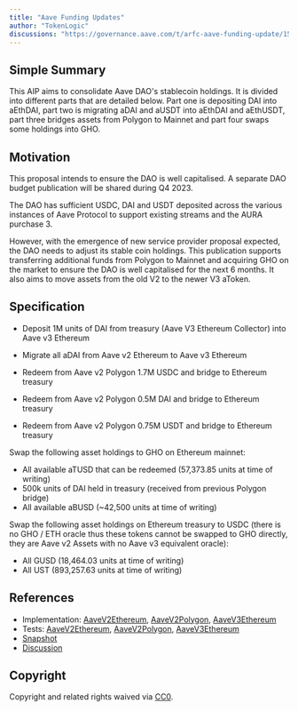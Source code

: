 ```yaml
---
title: "Aave Funding Updates"
author: "TokenLogic"
discussions: "https://governance.aave.com/t/arfc-aave-funding-update/15194"
---
```


## Simple Summary

This AIP aims to consolidate Aave DAO's stablecoin holdings. It is divided into different parts that are detailed below. Part one is depositing DAI into aEthDAI, part two is migrating aDAI and aUSDT into aEthDAI and aEthUSDT, part three bridges assets from Polygon to Mainnet and part four swaps some holdings into GHO.

## Motivation

This proposal intends to ensure the DAO is well capitalised. A separate DAO budget publication will be shared during Q4 2023.

The DAO has sufficient USDC, DAI and USDT deposited across the various instances of Aave Protocol to support existing streams and the AURA purchase 3.

However, with the emergence of new service provider proposal expected, the DAO needs to adjust its stable coin holdings. This publication supports transferring additional funds from Polygon to Mainnet and acquiring GHO on the market to ensure the DAO is well capitalised for the next 6 months. It also aims to move assets from the old V2 to the newer V3 aToken.

## Specification

- Deposit 1M units of DAI from treasury (Aave V3 Ethereum Collector) into Aave v3 Ethereum
- Migrate all aDAI from Aave v2 Ethereum to Aave v3 Ethereum

- Redeem from Aave v2 Polygon 1.7M USDC and bridge to Ethereum treasury
- Redeem from Aave v2 Polygon 0.5M DAI and bridge to Ethereum treasury
- Redeem from Aave v2 Polygon 0.75M USDT and bridge to Ethereum treasury

Swap the following asset holdings to GHO on Ethereum mainnet:

- All available aTUSD that can be redeemed (57,373.85 units at time of writing)
- 500k units of DAI held in treasury (received from previous Polygon bridge)
- All available aBUSD (~42,500 units at time of writing)

Swap the following asset holdings on Ethereum treasury to USDC (there is no GHO / ETH oracle thus these tokens cannot be swapped to GHO directly, they are Aave v2 Assets with no Aave v3 equivalent oracle):

- All GUSD (18,464.03 units at time of writing)
- All UST (893,257.63 units at time of writing)

## References

- Implementation: [AaveV2Ethereum](https://github.com/bgd-labs/aave-proposals-v3/blob/main/src/20231102_Multi_AaveFundingUpdates/AaveV2Ethereum_AaveFundingUpdates_20231102.sol), [AaveV2Polygon](https://github.com/bgd-labs/aave-proposals-v3/blob/main/src/20231102_Multi_AaveFundingUpdates/AaveV2Polygon_AaveFundingUpdates_20231102.sol), [AaveV3Ethereum](https://github.com/bgd-labs/aave-proposals-v3/blob/main/src/20231102_Multi_AaveFundingUpdates/AaveV3Ethereum_AaveFundingUpdates_20231102.sol)
- Tests: [AaveV2Ethereum](https://github.com/bgd-labs/aave-proposals-v3/blob/main/src/20231102_Multi_AaveFundingUpdates/AaveV2Ethereum_AaveFundingUpdates_20231102.t.sol), [AaveV2Polygon](https://github.com/bgd-labs/aave-proposals-v3/blob/main/src/20231102_Multi_AaveFundingUpdates/AaveV2Polygon_AaveFundingUpdates_20231102.t.sol), [AaveV3Ethereum](https://github.com/bgd-labs/aave-proposals-v3/blob/main/src/20231102_Multi_AaveFundingUpdates/AaveV3Ethereum_AaveFundingUpdates_20231102.t.sol)
- [Snapshot](https://snapshot.org/#/aave.eth/proposal/0x099f88e1728760952be26fcb8fc99b26c29336e6a109820b391751b108399ee5)
- [Discussion](https://governance.aave.com/t/arfc-aave-funding-update/15194)

## Copyright

Copyright and related rights waived via [CC0](https://creativecommons.org/publicdomain/zero/1.0/).
